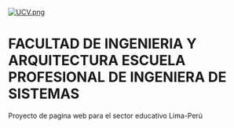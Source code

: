 [![UCV.png](https://i.postimg.cc/W1fMnv3w/UCV.png)](https://postimg.cc/87MJpxL7)
# FACULTAD DE INGENIERIA Y ARQUITECTURA ESCUELA PROFESIONAL DE INGENIERA DE SISTEMAS
Proyecto de pagina web para el sector educativo Lima-Perú
